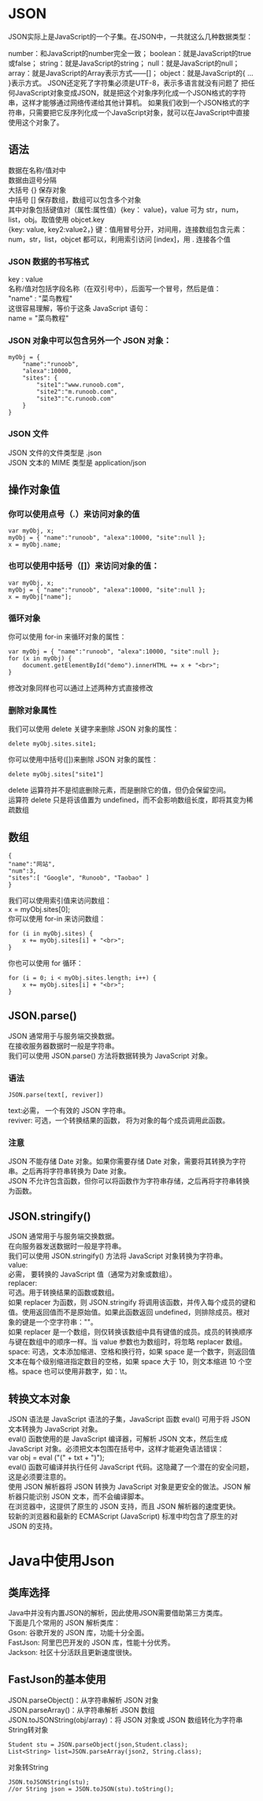 # JSON
JSON实际上是JavaScript的一个子集。在JSON中，一共就这么几种数据类型：

number：和JavaScript的number完全一致；
boolean：就是JavaScript的true或false；
string：就是JavaScript的string；
null：就是JavaScript的null；
array：就是JavaScript的Array表示方式——[]；
object：就是JavaScript的{ ... }表示方式。
JSON还定死了字符集必须是UTF-8，表示多语言就没有问题了
把任何JavaScript对象变成JSON，就是把这个对象序列化成一个JSON格式的字符串，这样才能够通过网络传递给其他计算机。
如果我们收到一个JSON格式的字符串，只需要把它反序列化成一个JavaScript对象，就可以在JavaScript中直接使用这个对象了。

## 语法
数据在名称/值对中  
数据由逗号分隔  
大括号 {} 保存对象  
中括号 [] 保存数组，数组可以包含多个对象  
其中对象包括键值对（属性:属性值）{key： value}，value 可为 str，num，list，obj。取值使用 objcet.key  
{key: value, key2:value2，} 键：值用冒号分开，对间用，连接数组包含元素：num，str，list，objcet 都可以，利用索引访问 [index]，用 . 连接各个值  
### JSON 数据的书写格式  
key : value  
名称/值对包括字段名称（在双引号中），后面写一个冒号，然后是值：  
"name" : "菜鸟教程"  
这很容易理解，等价于这条 JavaScript 语句：  
name = "菜鸟教程"  
### JSON 对象中可以包含另外一个 JSON 对象：
```
myObj = {
    "name":"runoob",
    "alexa":10000,
    "sites": {
        "site1":"www.runoob.com",
        "site2":"m.runoob.com",
        "site3":"c.runoob.com"
    }
}
```
### JSON 文件
JSON 文件的文件类型是 .json  
JSON 文本的 MIME 类型是 application/json  
## 操作对象值
### 你可以使用点号（.）来访问对象的值  
```
var myObj, x;
myObj = { "name":"runoob", "alexa":10000, "site":null };
x = myObj.name;
```
### 也可以使用中括号（[]）来访问对象的值：
```
var myObj, x;
myObj = { "name":"runoob", "alexa":10000, "site":null };
x = myObj["name"];
```
### 循环对象
你可以使用 for-in 来循环对象的属性：  
```
var myObj = { "name":"runoob", "alexa":10000, "site":null };
for (x in myObj) {
    document.getElementById("demo").innerHTML += x + "<br>";
}
```
修改对象同样也可以通过上述两种方式直接修改  
### 删除对象属性
我们可以使用 delete 关键字来删除 JSON 对象的属性：  
```
delete myObj.sites.site1;
```
你可以使用中括号([])来删除 JSON 对象的属性：  
```
delete myObj.sites["site1"]  
```
delete 运算符并不是彻底删除元素，而是删除它的值，但仍会保留空间。  
运算符 delete 只是将该值置为 undefined，而不会影响数组长度，即将其变为稀疏数组  
## 数组
```
{
"name":"网站",
"num":3,
"sites":[ "Google", "Runoob", "Taobao" ]
}
```
我们可以使用索引值来访问数组：  
x = myObj.sites[0];  
你可以使用 for-in 来访问数组：  
```
for (i in myObj.sites) {
    x += myObj.sites[i] + "<br>";
}
```  
你也可以使用 for 循环：  
```
for (i = 0; i < myObj.sites.length; i++) {
    x += myObj.sites[i] + "<br>";
}
```
## JSON.parse()  
JSON 通常用于与服务端交换数据。  
在接收服务器数据时一般是字符串。  
我们可以使用 JSON.parse() 方法将数据转换为 JavaScript 对象。  
### 语法
```
JSON.parse(text[, reviver])  
```
text:必需， 一个有效的 JSON 字符串。  
reviver: 可选，一个转换结果的函数， 将为对象的每个成员调用此函数。  
### 注意
JSON 不能存储 Date 对象。如果你需要存储 Date 对象，需要将其转换为字符串。之后再将字符串转换为 Date 对象。  
JSON 不允许包含函数，但你可以将函数作为字符串存储，之后再将字符串转换为函数。  
## JSON.stringify()  
JSON 通常用于与服务端交换数据。  
在向服务器发送数据时一般是字符串。  
我们可以使用 JSON.stringify() 方法将 JavaScript 对象转换为字符串。  
value:  
必需， 要转换的 JavaScript 值（通常为对象或数组）。  
replacer:  
可选。用于转换结果的函数或数组。  
如果 replacer 为函数，则 JSON.stringify 将调用该函数，并传入每个成员的键和值。使用返回值而不是原始值。如果此函数返回 undefined，则排除成员。根对象的键是一个空字符串：""。  
如果 replacer 是一个数组，则仅转换该数组中具有键值的成员。成员的转换顺序与键在数组中的顺序一样。当 value 参数也为数组时，将忽略 replacer 数组。  
space: 
可选，文本添加缩进、空格和换行符，如果 space 是一个数字，则返回值文本在每个级别缩进指定数目的空格，如果 space 大于 10，则文本缩进 10 个空格。space 也可以使用非数字，如：\t。  
## 转换文本对象 
JSON 语法是 JavaScript 语法的子集，JavaScript 函数 eval() 可用于将 JSON 文本转换为 JavaScript 对象。  
eval() 函数使用的是 JavaScript 编译器，可解析 JSON 文本，然后生成 JavaScript 对象。必须把文本包围在括号中，这样才能避免语法错误：  
var obj = eval ("(" + txt + ")");  
eval() 函数可编译并执行任何 JavaScript 代码。这隐藏了一个潜在的安全问题，这是必须要注意的。  
使用 JSON 解析器将 JSON 转换为 JavaScript 对象是更安全的做法。JSON 解析器只能识别 JSON 文本，而不会编译脚本。  
在浏览器中，这提供了原生的 JSON 支持，而且 JSON 解析器的速度更快。  
较新的浏览器和最新的 ECMAScript (JavaScript) 标准中均包含了原生的对 JSON 的支持。  
# Java中使用Json  
## 类库选择  
Java中并没有内置JSON的解析，因此使用JSON需要借助第三方类库。  
下面是几个常用的 JSON 解析类库：  
Gson: 谷歌开发的 JSON 库，功能十分全面。    
FastJson: 阿里巴巴开发的 JSON 库，性能十分优秀。  
Jackson: 社区十分活跃且更新速度很快。  
## FastJson的基本使用  
JSON.parseObject()：从字符串解析 JSON 对象  
JSON.parseArray()：从字符串解析 JSON 数组  
JSON.toJSONString(obj/array)：将 JSON 对象或 JSON 数组转化为字符串  
String转对象  
```
Student stu = JSON.parseObject(json,Student.class);
List<String> list=JSON.parseArray(json2, String.class);
```
对象转String  
```
JSON.toJSONString(stu);
//or String json = JSON.toJSON(stu).toString();
```















